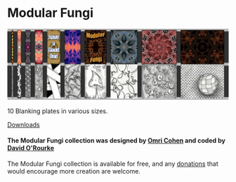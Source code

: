 # Modular Fungi

![](manual/ModularFungi.jpg)

10 Blanking plates in various sizes.

[Downloads](https://github.com/david-c14/ModularFungi/releases)

#### The Modular Fungi collection was designed by [Omri Cohen](https://bit.ly/2P2watb) and coded by [David O'Rourke](https://github.com/david-c14)

The Modular Fungi collection is available for free, and any [donations](https://paypal.me/omricohencomposer)
that would encourage more creation are welcome.



